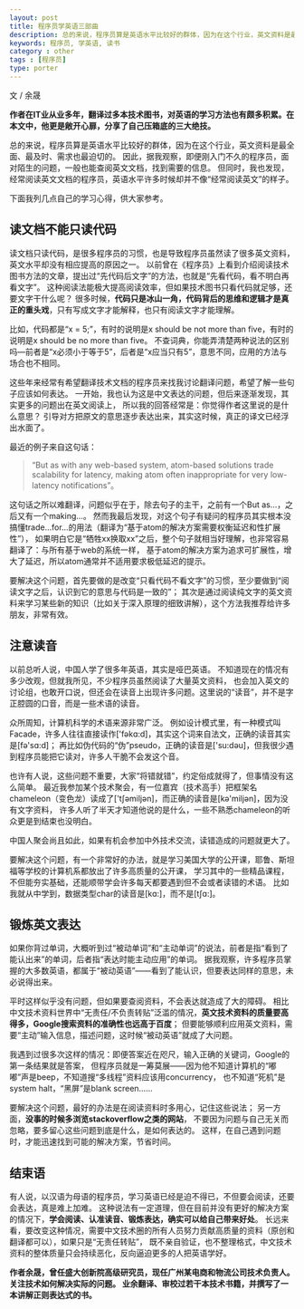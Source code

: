```yaml
---
layout: post
title: 程序员学英语三部曲
description: 总的来说，程序员算是英语水平比较好的群体，因为在这个行业，英文资料是最全面、最及时、需求也最迫切的。因此，据我观察，即便刚入门不久的程序员，面对陌生的问题，一般也能查阅英文文档，找到需要的信息。
keywords: 程序员, 学英语, 读书
category : other
tags : [程序员]
type: porter
---
```


文 / 余晟

**作者在IT业从业多年，翻译过多本技术图书，对英语的学习方法也有颇多积累。在本文中，他更是敞开心扉，分享了自己压箱底的三大绝技。**

总的来说，程序员算是英语水平比较好的群体，因为在这个行业，英文资料是最全面、最及时、需求也最迫切的。
因此，据我观察，即便刚入门不久的程序员，面对陌生的问题，一般也能查阅英文文档，找到需要的信息。
但同时，我也发现，经常阅读英文文档的程序员，英语水平许多时候却并不像“经常阅读英文”的样子。

下面我列几点自己的学习心得，供大家参考。

## 读文档不能只读代码

读文档只读代码，是很多程序员的习惯，也是导致程序员虽然读了很多英文资料，英文水平却没有相应提高的原因之一。
以前曾在《程序员》上看到介绍阅读技术图书方法的文章，提出过“先代码后文字”的方法，也就是“先看代码，看不明白再看文字”。
这种阅读法能极大提高阅读效率，但如果技术图书只看代码就足够，还要文字干什么呢？
很多时候，**代码只是冰山一角，代码背后的思维和逻辑才是真正的重头戏**，只有写成文字才能解释，也只有阅读文字才能理解。

比如，代码都是“x = 5;”，有时的说明是x should be not more than five，有时的说明是x should be no more than five。
不查词典，你能弄清楚两种说法的区别吗—前者是“x必须小于等于5”，后者是“x应当只有5”，意思不同，应用的方法与场合也不相同。

这些年来经常有希望翻译技术文档的程序员来找我讨论翻译问题，希望了解一些句子应该如何表达。
一开始，我也认为这是中文表达的问题，但后来逐渐发现，其实更多的问题出在英文阅读上，
所以我的回答经常是：你觉得作者这里说的是什么意思？
引导对方把原文的意思逐步表达出来，其实这时候，真正的译文已经浮出水面了。

最近的例子来自这句话：

> “But as with any web-based system, atom-based solutions trade scalability for latency, 
> making atom often inappropriate for very low-latency notifications”。

这句话之所以难翻译，问题似乎在于，除去句子的主干，之前有一个But as…，之后又有一个making…。
然而我最后发现，对这个句子有疑问的程序员其实根本没搞懂trade…for…的用法（翻译为“基于atom的解决方案需要权衡延迟和性扩展性”），
如果明白它是“牺牲xx换取xx”之后，整个句子就相当好理解，也非常容易翻译了：与所有基于web的系统一样，
基于atom的解决方案为追求可扩展性，增大了延迟，所以atom通常并不适用要求极低延迟的提示。

要解决这个问题，首先要做的是改变“只看代码不看文字”的习惯，至少要做到“阅读文字之后，认识到它的意思与代码是一致的”；
其次是通过阅读纯文字的英文资料来学习某些新的知识（比如关于深入原理的细致讲解），这个方法我推荐给许多朋友，非常有效。

## 注意读音

以前总听人说，中国人学了很多年英语，其实是哑巴英语。
不知道现在的情况有多少改观，但就我所见，不少程序员虽然阅读了大量英文资料，
也会加入英文的讨论组，也敢开口说，但还会在读音上出现许多问题。这里说的“读音”，并不是字正腔圆的口音，而是一些术语的读音。

众所周知，计算机科学的术语来源非常广泛。
例如设计模式里，有一种模式叫Facade，许多人往往直接读作['fəkɑ:d]，其实这个词来自法文，正确的读音其实是[fə'sɑ:d]；
再比如伪代码的“伪”pseudo，正确的读音是['su:dəu]，但我很少遇到程序员能把它读对，许多人干脆不会发这个音。

也许有人说，这些问题不重要，大家“将错就错”，约定俗成就得了，但事情没有这么简单。
最近我参加某个技术聚会，有一位嘉宾（技术高手）把框架名chameleon（变色龙）读成了['t∫əmiljən]，而正确的读音是[kə'miljən]，因为没有文字资料，
许多人听了半天才知道他说的是什么，一些不熟悉chameleon的听众更是到结束也没明白。

中国人聚会尚且如此，如果有机会参加中外技术交流，读错造成的问题就更大了。

要解决这个问题，有一个非常好的办法，就是学习美国大学的公开课，耶鲁、斯坦福等学校的计算机系都放出了许多高质量的公开课，
学习其中的一些精品课程，不但能夯实基础，还能顺带学会许多每天都要遇到但不会或者读错的术语。
比如我就从中学到，数据类型char的读音是[kɑ:]，而不是[t∫ɑ:]。

## 锻炼英文表达

如果你背过单词，大概听到过“被动单词”和“主动单词”的说法，前者是指“看到了能认出来”的单词，后者指“表达时能主动应用”的单词。
据我观察，许多程序员掌握的大多数英语，都属于“被动英语”——看到了能认识，但要表达同样的意思，未必说得出来。

平时这样似乎没有问题，但如果要查阅资料，不会表达就造成了大的障碍。
相比中文技术资料世界中“无责任/不负责转贴”泛滥的情况，**英文技术资料的质量要高得多，Google搜索资料的准确性也远高于百度**；
但要能够顺利应用英文资料，需要“主动”输入信息，描述问题，这时候“被动英语”就成了大问题。

我遇到过很多次这样的情况：即便答案近在咫尺，输入正确的关键词，Google的第一条结果就是答案，
但程序员就是一筹莫展——因为他不知道计算机的“嘟嘟”声是beep，不知道搜“多线程”资料应该用concurrency，
也不知道“死机”是system halt，“黑屏”是blank screen……

要解决这个问题，最好的办法是在阅读资料时多用心，记住这些说法；
另一方面，**没事的时候多浏览stackoverflow之类的网站**，
不要因为问题与自己无关而忽略，要多留心这些问题到底是什么，是如何表达的。
这样，在自己遇到问题时，才能迅速找到可能的解决方案，节省时间。

## 结束语

有人说，以汉语为母语的程序员，学习英语已经是迫不得已，不但要会阅读，还要会表达，真是难上加难。
这种说法有一定道理，但在目前并没有更好的解决方案的情况下，**学会阅读、认准读音、锻炼表达，确实可以给自己带来好处**。
长远来看，要改变这种情况，需要中文技术圈的所有人员努力贡献高质量的资料（原创和翻译都可以），如果只是“无责任转贴”，
既不亲自验证，也不整理格式，中文技术资料的整体质量只会持续恶化，反向逼迫更多的人把英语学好。

**作者余晟，曾任盛大创新院高级研究员，现任广州某电商和物流公司技术负责人。
关注技术如何解决实际的问题。
业余翻译、审校过若干本技术书籍，并撰写了一本讲解正则表达式的书。**

